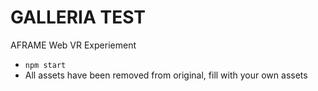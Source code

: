 # GALLERIA TEST

AFRAME Web VR Experiement

- `npm start`
- All assets have been removed from original, fill with your own assets
